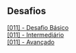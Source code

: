 
## Desafios

[[011] - Desafio Básico ](https://github.com/Wanhenri/collab_curso_2018_19/commit/ebd65282647af10e9a2e16508da3facbad93ac41#diff-0735fc494f6e2eeaaa9914d1eacb71d2)
<br>
[[011] - Intermediário](https://github.com/Wanhenri/collab_curso_2018_19/commit/f74977cd5bfcc664773d3c679e005e262f9802da#diff-0d140c0b4a0ae322b59b45c76ea618b5)
<br>
[[011] - Avançado](https://github.com/Wanhenri/collab_curso_2018_19/commit/a9d231e1739360d55f7f850d2ea5e908831e8ba3#diff-218c58900ee59e301670437cd53b650e)
<br>

